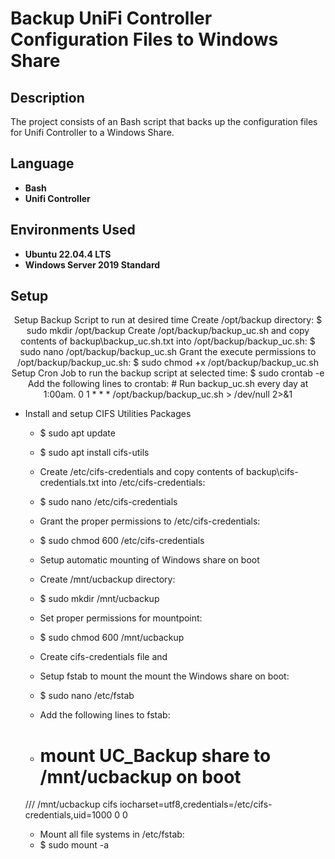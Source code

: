 <h1>Backup UniFi Controller Configuration Files to Windows Share</h1>


<h2>Description</h2>
The project consists of an Bash script that backs up the configuration files for Unifi Controller to a Windows Share.<br/>

<h2>Language</h2>

- <b>Bash</b>
- <b>Unifi Controller</b>

<h2>Environments Used </h2>

- <b>Ubuntu 22.04.4 LTS</b>
- <b>Windows Server 2019 Standard</b>

<h2>Setup</h2>

<p align="center">
Setup Backup Script to run at desired time
Create /opt/backup directory:
$ sudo mkdir /opt/backup
Create /opt/backup/backup_uc.sh
and copy contents of backup\backup_uc.sh.txt
into /opt/backup/backup_uc.sh:
$ sudo nano /opt/backup/backup_uc.sh
Grant the execute permissions to /opt/backup/backup_uc.sh:
$ sudo chmod +x /opt/backup/backup_uc.sh
Setup Cron Job to run the backup script at selected time:
$ sudo crontab -e
Add the following lines to crontab:
# Run backup_uc.sh every day at 1:00am.
0 1 * * * /opt/backup/backup_uc.sh > /dev/null 2>&1

- Install and setup CIFS Utilities Packages
  - $ sudo apt update
  - $ sudo apt install cifs-utils
  - Create /etc/cifs-credentials and copy contents of backup\cifs-credentials.txt into /etc/cifs-credentials:
  - $ sudo nano /etc/cifs-credentials
  - Grant the proper permissions to /etc/cifs-credentials:
  - $ sudo chmod 600 /etc/cifs-credentials

  - Setup automatic mounting of Windows share on boot
  - Create /mnt/ucbackup directory:
  - $ sudo mkdir /mnt/ucbackup
  - Set proper permissions for mountpoint:
  - $ sudo chmod 600 /mnt/ucbackup
  - Create cifs-credentials file and 
  - Setup fstab to mount the mount the Windows share on boot:
  - $ sudo nano /etc/fstab
  - Add the following lines to fstab:
  - # mount UC_Backup share to /mnt/ucbackup on boot
  //<IP address of Windows Server>/<Windows Share Name> /mnt/ucbackup cifs iocharset=utf8,credentials=/etc/cifs-credentials,uid=1000 0 0
  - Mount all file systems in /etc/fstab:
  - $ sudo mount -a<br/>
<br />
<br />
</p>

<!--
 ```diff
- text in red
+ text in green
! text in orange
# text in gray
@@ text in purple (and bold)@@
```
--!>
